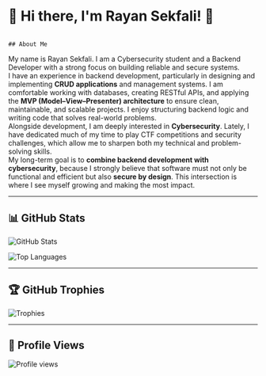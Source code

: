 # 👋 Hi there, I'm Rayan Sekfali! 👋

                                                                                      ## About Me

My name is Rayan Sekfali. I am a Cybersecurity student and a Backend Developer with a strong focus on building reliable and secure systems.  
I have an experience in backend development, particularly in designing and implementing **CRUD applications** and management systems. I am comfortable working with databases, creating RESTful APIs, and applying the **MVP (Model–View–Presenter) architecture** to ensure clean, maintainable, and scalable projects. I enjoy structuring backend logic and writing code that solves real-world problems.  
Alongside development, I am deeply interested in **Cybersecurity**. Lately, I have dedicated much of my time to play CTF competitions and security challenges, which allow me to sharpen both my technical and problem-solving skills.  
My long-term goal is to **combine backend development with cybersecurity**, because I strongly believe that  software must not only be functional and efficient but also **secure by design**. This intersection is where I see myself growing and making the most impact.


---

## 📊 GitHub Stats

![GitHub Stats](https://github-readme-stats.vercel.app/api?username=YOUR-USERNAME&show_icons=true&theme=tokyonight)

![Top Languages](https://github-readme-stats.vercel.app/api/top-langs/?username=YOUR-USERNAME&layout=compact&theme=tokyonight)

---

## 🏆 GitHub Trophies

![Trophies](https://github-profile-trophy.vercel.app/?username=YOUR-USERNAME&theme=darkhub)

---

## 👀 Profile Views

![Profile views](https://komarev.com/ghpvc/?username=YOUR-USERNAME)
